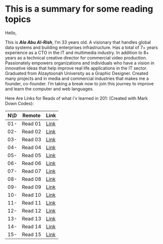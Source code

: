 
#  This is a summary for some reading topics
Hello,

This is **_Ala Abu Al-Rish_**, I’m 33 years old. A visionary that handles global data systems and building enterprises infrastructure. Has a total of 7+ years experience as a CTO in the IT and multimedia industry. In addition to 8+ years as a technical creative director for commercial video production. Passionately empowers organizations and individuals who have a vision in innovative ideas that help improve real life applications in the IT sector.
Graduated from Alzaytoonah University as a Graphic Designer. Created many projects and in media and commercial industries that makes me a founder, co-founder. 
I’m taking a break now to join this journey to improve and learn the computer and web languages.



Here Are Links for Reads of what i'v learned in 201: (Created with Mark Down Codes):


N\D| Remote              | **Link**
-- |---------------------|--------------------------------
01- | Read 01             | [Link]()
02- | Read 02             | [Link]()
03- | Read 03             | [Link]()
04- | Read 04             | [Link]()
05- | Read 05             | [Link]()
06- | Read 06             | [Link]()
07- | Read 07             | [Link]()
08- | Read 08             | [Link]()
09- | Read 09             | [Link]()
10- | Read 10             | [Link]()
11- | Read 11             | [Link]()
12- | Read 12             | [Link]()
13- | Read 13             | [Link]()
14- | Read 14             | [Link]()
15- | Read 15             | [Link]()




